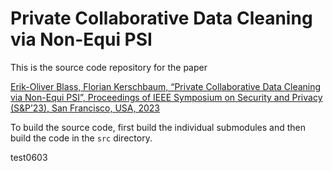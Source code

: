 # Private Collaborative Data Cleaning via Non-Equi PSI

This is the source code repository for the paper 

[Erik-Oliver Blass, Florian Kerschbaum, “Private Collaborative Data Cleaning via Non-Equi PSI”, Proceedings of IEEE Symposium on Security and Privacy (S&P’23), San Francisco, USA, 2023](https://eprint.iacr.org/2022/1465.pdf)

To build the source code, first build the individual submodules and then build the code in the `src` directory.


test0603